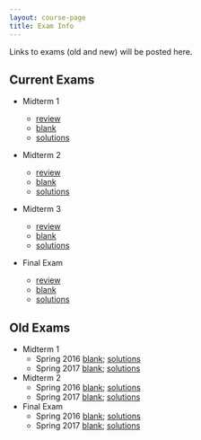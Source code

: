```yaml
---
layout: course-page
title: Exam Info
---
```


Links to exams (old and new) will be posted here. 

## Current Exams

- Midterm 1
  - [review](assets/tests/M405s24_m1_rev.pdf)
  - [blank](assets/tests/M405s24_m1.pdf)
  - [solutions](assets/tests/M405s24_m1-s.pdf)
 
- Midterm 2
  - [review](assets/tests/M405s24_m2_rev.pdf)
  - [blank](assets/tests/M405s24_m2.pdf)
  - [solutions](assets/tests/M405s24_m2-s.pdf)
 
- Midterm 3
  - [review](assets/tests/M405s24_m3_rev.pdf)
  - [blank](assets/tests/M405s24_m3.pdf)
  - [solutions](assets/tests/M405s24_m3-s.pdf)
 
- Final Exam
  - [review](assets/tests/M405s24_fe_rev.pdf)
  - [blank]()
  - [solutions]()
 
## Old Exams

- Midterm 1
  - Spring 2016 [blank](assets/tests/M405_T1.pdf); [solutions](assets/tests/M405_T1s.pdf)
  - Spring 2017 [blank](assets/tests/M405S17_T1.pdf); [solutions](assets/tests/M405S17_T1-solns.pdf)
- Midterm 2
  - Spring 2016 [blank](assets/tests/M405_T2.pdf); [solutions](assets/tests/M405_T2s.pdf)
  - Spring 2017 [blank](assets/tests/M405S17_T2.pdf); [solutions](assets/tests/M405S17_T2-solns.pdf)
- Final Exam
  - Spring 2016 [blank](assets/tests/M405_Final_Exam.pdf); [solutions](assets/tests/M405_Final_Exam-solns.pdf)
  - Spring 2017 [blank](assets/tests/M405S17_finalexam.pdf); [solutions](assets/tests/M405S17_finalexam-solns.pdf)


